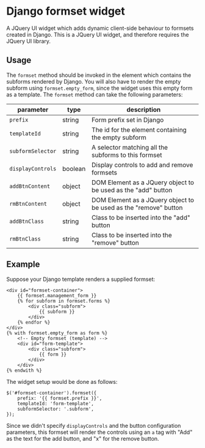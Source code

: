 # Django formset widget
A JQuery UI widget which adds dynamic client-side behaviour to formsets created
in Django.
This is a JQuery UI widget, and therefore requires the JQuery UI library.

## Usage
The `formset` method should be invoked in the element which contains the
subforms rendered by Django. You will also have to render the empty subform
using `formset.empty_form`, since the widget uses this empty form as a
template.
The `formset` method can take the following parameters:


| parameter          | type    | description                                                      |
| ------------------ | ------- | ---------------------------------------------------------------- |
| `prefix`           | string  | Form prefix set in Django                                        |
| `templateId`       | string  | The id for the element containing the empty subform              |
| `subformSelector`  | string  | A selector matching all the subforms to this formset             |
| `displayControls`  | boolean | Display controls to add and remove formsets                      |
| `addBtnContent`    | object  | DOM Element as a JQuery object to be used as the "add" button    |
| `rmBtnContent`     | object  | DOM Element as a JQuery object to be used as the "remove" button |
| `addBtnClass`      | string  | Class to be inserted into the "add" button                       |
| `rmBtnClass`       | string  | Class to be inserted into the "remove" button                    |

## Example
Suppose your Django template renders a supplied formset:

```
<div id="formset-container">
    {{ formset.management_form }}
    {% for subform in formset.forms %}
        <div class="subform">
            {{ subform }}
        </div>
    {% endfor %}
</div>
{% with formset.empty_form as form %}
    <!-- Empty formset (template) -->
    <div id="form-template">
        <div class="subform">
            {{ form }}
        </div>
    </div>
{% endwith %}
```

The widget setup would be done as follows:

```
$('#formset-container').formset({
    prefix: '{{ formset.prefix }}',
    templateId: 'form-template',
    subformSelector: '.subform',
});
```

Since we didn't specify `displayControls` and the button configuration
parameters, this formset will render the controls using an `a` tag with "Add"
as the text for the add button, and "x" for the remove button.

